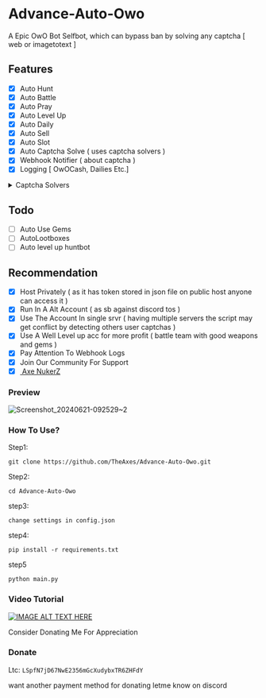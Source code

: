 # Advance-Auto-Owo
A Epic OwO Bot Selfbot, which can bypass ban by solving any captcha [ web or imagetotext ]

## Features
- [x] Auto Hunt
- [x] Auto Battle
- [x] Auto Pray
- [x] Auto Level Up 
- [x] Auto Daily
- [x] Auto Sell
- [x] Auto Slot
- [x] Auto Captcha Solve ( uses captcha solvers )
- [x] Webhook Notifier ( about captcha )
- [x] Logging [ OwOCash, Dailies Etc.]
<details>
  <summary>Captcha Solvers</summary>


  1. [2Captcha](https://2captcha.com/?from=17257577)
  <br>
  
  2. [CapSolver](https://dashboard.capsolver.com/passport/register?inviteCode=XxmebTqf6O8S)
  <br>
  
  3. [CaptchaAi](https://captchaai.com/?from=80668)
  <br>
  
  4. [CapMonster](https://captchaai.com/?from=80668)
  <br>
</details>

## Todo
- [ ] Auto Use Gems
- [ ] AutoLootboxes
- [ ] Auto level up huntbot
## Recommendation
- [x] Host Privately ( as it has token stored in json file on public host anyone can access it )
- [x] Run In A Alt Account ( as sb against discord tos )
- [x] Use The Account In single srvr ( having multiple servers the script may get conflict by detecting others user captchas )
- [x] Use A Well Level up acc for more profit ( battle team with good weapons and gems )
- [x] Pay Attention To Webhook Logs
- [x] Join Our Community For Support
- [x] [ Axe NukerZ ]( https://discord.gg/x5BKQR4bHt)

### Preview
![Screenshot_20240621-092529~2](https://github.com/TheAxes/Advance-Auto-Owo/assets/110020190/baba0971-c37f-417a-9b6d-67012b1dd9b9)

### How To Use?
Step1:
```
git clone https://github.com/TheAxes/Advance-Auto-Owo.git
```

Step2:
```
cd Advance-Auto-Owo
```
step3:
```
change settings in config.json
```
step4:
```
pip install -r requirements.txt
```
step5
```
python main.py
```
### Video Tutorial
[![IMAGE ALT TEXT HERE](https://img.youtube.com/vi/CvS5U7pufRg/0.jpg)](https://www.youtube.com/watch?v=CvS5U7pufRg)


Consider Donating Me For Appreciation

### Donate 
Ltc: ```LSpfN7jD67NwE2356mGcXudybxTR6ZHFdY```

want another payment method for donating letme know on discord
